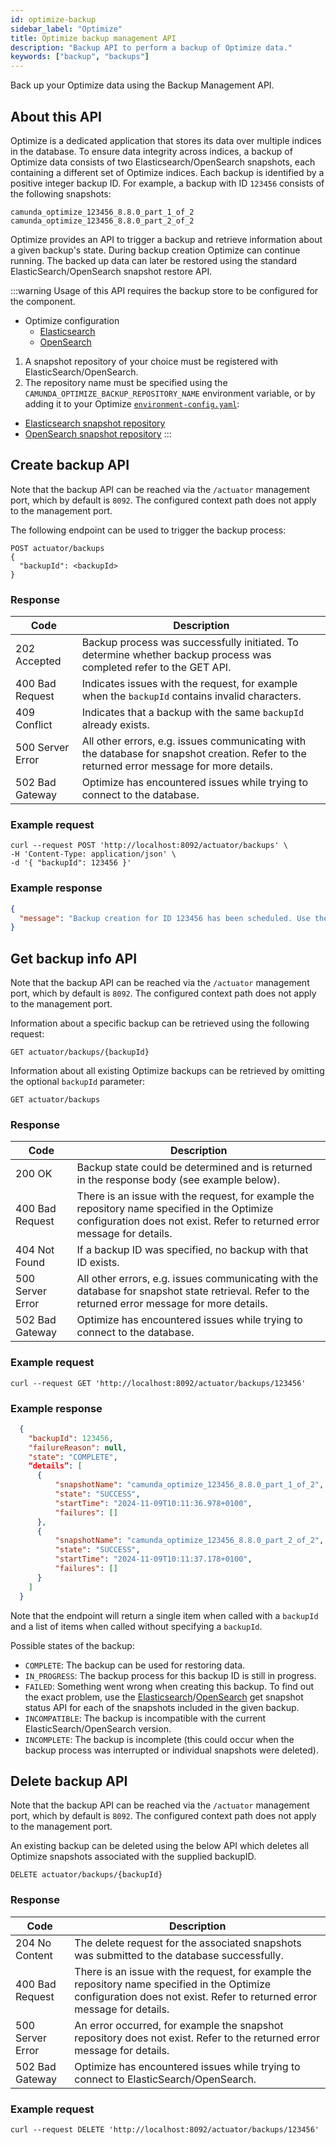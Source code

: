 ```yaml
---
id: optimize-backup
sidebar_label: "Optimize"
title: Optimize backup management API
description: "Backup API to perform a backup of Optimize data."
keywords: ["backup", "backups"]
---
```


Back up your Optimize data using the Backup Management API.

## About this API

Optimize is a dedicated application that stores its data over multiple indices in the database. To ensure data integrity across indices, a backup of Optimize data consists of two Elasticsearch/OpenSearch snapshots, each containing a different set of Optimize indices. Each backup is identified by a positive integer backup ID. For example, a backup with ID `123456` consists of the following snapshots:

```
camunda_optimize_123456_8.8.0_part_1_of_2
camunda_optimize_123456_8.8.0_part_2_of_2
```

Optimize provides an API to trigger a backup and retrieve information about a given backup's state. During backup creation Optimize can continue running. The backed up data can later be restored using the standard ElasticSearch/OpenSearch snapshot restore API.

:::warning
Usage of this API requires the backup store to be configured for the component.

- Optimize configuration
  - [Elasticsearch](/self-managed/components/optimize/configuration/system-configuration.md#elasticsearch-backup-settings)
  - [OpenSearch](/self-managed/components/optimize/configuration/system-configuration.md#opensearch-backup-settings)

1. A snapshot repository of your choice must be registered with ElasticSearch/OpenSearch.
2. The repository name must be specified using the `CAMUNDA_OPTIMIZE_BACKUP_REPOSITORY_NAME` environment variable, or by adding it to your Optimize [`environment-config.yaml`](/self-managed/components/optimize/configuration/system-configuration.md):

- [Elasticsearch snapshot repository](https://www.elastic.co/docs/deploy-manage/tools/snapshot-and-restore/manage-snapshot-repositories)
- [OpenSearch snapshot repository](https://docs.opensearch.org/docs/latest/tuning-your-cluster/availability-and-recovery/snapshots/snapshot-restore/)
  :::

## Create backup API

Note that the backup API can be reached via the `/actuator` management port, which by default is `8092`.
The configured context path does not apply to the management port.

The following endpoint can be used to trigger the backup process:

```
POST actuator/backups
{
  "backupId": <backupId>
}
```

### Response

| Code             | Description                                                                                                                                |
| ---------------- | ------------------------------------------------------------------------------------------------------------------------------------------ |
| 202 Accepted     | Backup process was successfully initiated. To determine whether backup process was completed refer to the GET API.                         |
| 400 Bad Request  | Indicates issues with the request, for example when the `backupId` contains invalid characters.                                            |
| 409 Conflict     | Indicates that a backup with the same `backupId` already exists.                                                                           |
| 500 Server Error | All other errors, e.g. issues communicating with the database for snapshot creation. Refer to the returned error message for more details. |
| 502 Bad Gateway  | Optimize has encountered issues while trying to connect to the database.                                                                   |

### Example request

```shell
curl --request POST 'http://localhost:8092/actuator/backups' \
-H 'Content-Type: application/json' \
-d '{ "backupId": 123456 }'
```

### Example response

```json
{
  "message": "Backup creation for ID 123456 has been scheduled. Use the GET API to monitor completion of backup process"
}
```

## Get backup info API

Note that the backup API can be reached via the `/actuator` management port, which by default is `8092`.
The configured context path does not apply to the management port.

Information about a specific backup can be retrieved using the following request:

```
GET actuator/backups/{backupId}
```

Information about all existing Optimize backups can be retrieved by omitting the optional `backupId` parameter:

```
GET actuator/backups
```

### Response

| Code             | Description                                                                                                                                                              |
| ---------------- | ------------------------------------------------------------------------------------------------------------------------------------------------------------------------ |
| 200 OK           | Backup state could be determined and is returned in the response body (see example below).                                                                               |
| 400 Bad Request  | There is an issue with the request, for example the repository name specified in the Optimize configuration does not exist. Refer to returned error message for details. |
| 404 Not Found    | If a backup ID was specified, no backup with that ID exists.                                                                                                             |
| 500 Server Error | All other errors, e.g. issues communicating with the database for snapshot state retrieval. Refer to the returned error message for more details.                        |
| 502 Bad Gateway  | Optimize has encountered issues while trying to connect to the database.                                                                                                 |

### Example request

```shell
curl --request GET 'http://localhost:8092/actuator/backups/123456'
```

### Example response

```json
  {
    "backupId": 123456,
    "failureReason": null,
    "state": "COMPLETE",
    “details”: [
      {
          "snapshotName": "camunda_optimize_123456_8.8.0_part_1_of_2",
          "state": "SUCCESS",
          "startTime": "2024-11-09T10:11:36.978+0100",
          "failures": []
      },
      {
          "snapshotName": "camunda_optimize_123456_8.8.0_part_2_of_2",
          "state": "SUCCESS",
          "startTime": "2024-11-09T10:11:37.178+0100",
          "failures": []
      }
    ]
  }
```

Note that the endpoint will return a single item when called with a `backupId` and a list of items when called without specifying a `backupId`.

Possible states of the backup:

- `COMPLETE`: The backup can be used for restoring data.
- `IN_PROGRESS`: The backup process for this backup ID is still in progress.
- `FAILED`: Something went wrong when creating this backup. To find out the exact problem, use the [Elasticsearch](https://www.elastic.co/guide/en/elasticsearch/reference/current/get-snapshot-status-api.html)/[OpenSearch](https://opensearch.org/docs/latest/api-reference/snapshots/get-snapshot-status/) get snapshot status API for each of the snapshots included in the given backup.
- `INCOMPATIBLE`: The backup is incompatible with the current ElasticSearch/OpenSearch version.
- `INCOMPLETE`: The backup is incomplete (this could occur when the backup process was interrupted or individual snapshots were deleted).

## Delete backup API

Note that the backup API can be reached via the `/actuator` management port, which by default is `8092`.
The configured context path does not apply to the management port.

An existing backup can be deleted using the below API which deletes all Optimize snapshots associated with the supplied backupID.

```
DELETE actuator/backups/{backupId}
```

### Response

| Code             | Description                                                                                                                                                              |
| ---------------- | ------------------------------------------------------------------------------------------------------------------------------------------------------------------------ |
| 204 No Content   | The delete request for the associated snapshots was submitted to the database successfully.                                                                              |
| 400 Bad Request  | There is an issue with the request, for example the repository name specified in the Optimize configuration does not exist. Refer to returned error message for details. |
| 500 Server Error | An error occurred, for example the snapshot repository does not exist. Refer to the returned error message for details.                                                  |
| 502 Bad Gateway  | Optimize has encountered issues while trying to connect to ElasticSearch/OpenSearch.                                                                                     |

### Example request

```shell
curl --request DELETE 'http://localhost:8092/actuator/backups/123456'
```
